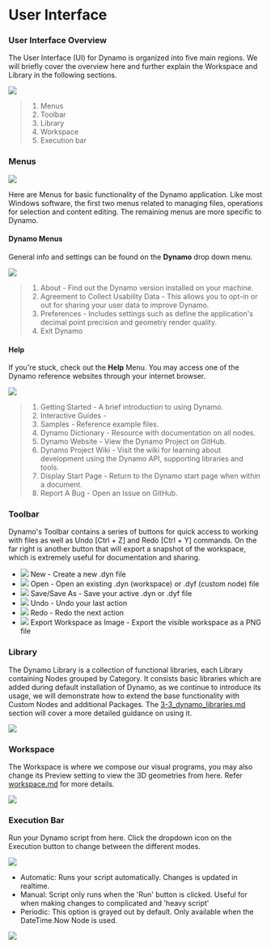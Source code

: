 # User Interface

### User Interface Overview

The User Interface (UI) for Dynamo is organized into five main regions. We will briefly cover the overview here and further explain the Workspace and Library in the following sections.

![](<../.gitbook/assets/user interface - ui (2).jpg>)

> 1. Menus
> 2. Toolbar
> 3. Library
> 4. Workspace
> 5. Execution bar

### Menus

![](<../.gitbook/assets/user interface - menu (1).jpg>)

Here are Menus for basic functionality of the Dynamo application. Like most Windows software, the first two menus related to managing files, operations for selection and content editing. The remaining menus are more specific to Dynamo.

#### Dynamo Menus

General info and settings can be found on the **Dynamo** drop down menu.&#x20;

![](<../.gitbook/assets/user interface - dynamo menu.jpg>)

> 1. About - Find out the Dynamo version installed on your machine.
> 2. Agreement to Collect Usability Data - This allows you to opt-in or out for sharing your user data to improve Dynamo.
> 3. Preferences -  Includes settings such as define the application's decimal point precision and geometry render quality.
> 4. Exit Dynamo

#### Help

If you're stuck, check out the **Help** Menu. You may access one of the Dynamo reference websites through your internet browser.

![](<../.gitbook/assets/user interface - help menu.jpg>)

> 1. Getting Started - A brief introduction to using Dynamo.
> 2. Interactive Guides -&#x20;
> 3. Samples - Reference example files.
> 4. Dynamo Dictionary - Resource with documentation on all nodes.
> 5. Dynamo Website - View the Dynamo Project on GitHub.
> 6. Dynamo Project Wiki - Visit the wiki for learning about development using the Dynamo API, supporting libraries and tools.
> 7. Display Start Page - Return to the Dynamo start page when within a document.
> 8. Report A Bug - Open an Issue on GitHub.

### Toolbar

Dynamo's Toolbar contains a series of buttons for quick access to working with files as well as Undo \[Ctrl + Z] and Redo \[Ctrl + Y] commands. On the far right is another button that will export a snapshot of the workspace, which is extremely useful for documentation and sharing.

* ![](<../.gitbook/assets/user interface - new file.jpg>) New - Create a new .dyn file
* ![](<../.gitbook/assets/user interface - open (1).jpg>) Open - Open an existing .dyn (workspace) or .dyf (custom node) file
* ![](<../.gitbook/assets/user interface - save.jpg>) Save/Save As - Save your active .dyn or .dyf file
* ![](<../.gitbook/assets/user interface - undo.jpg>) Undo - Undo your last action
* ![](<../.gitbook/assets/user interface - redo.jpg>) Redo - Redo the next action
* ![](<../.gitbook/assets/user interface - screenshot.jpg>) Export Workspace as Image - Export the visible workspace as a PNG file

### Library

The Dynamo Library is a collection of functional libraries, each Library containing Nodes grouped by Category. It consists basic libraries which are added during default installation of Dynamo, as we continue to introduce its usage, we will demonstrate how to extend the base functionality with Custom Nodes and additional Packages. The [3-3\_dynamo\_libraries.md](3-3\_dynamo\_libraries.md "mention") section will cover a more detailed guidance on using it.

![](<../.gitbook/assets/user interface - library (4).jpg>)

### Workspace

The Workspace is where we compose our visual programs, you may also change its Preview setting to view the 3D geometries from here. Refer [workspace.md](workspace.md "mention") for more details.

![](<../.gitbook/assets/user interface - workspace (1).gif>)

### Execution Bar

Run your Dynamo script from here. Click the dropdown icon on the Execution button to change between the different modes.

![](<../.gitbook/assets/user interface - execution bar.gif>)

* Automatic: Runs your script automatically. Changes is updated in realtime.
* Manual: Script only runs when the 'Run' button is clicked. Useful for when making changes to complicated and 'heavy script'
* Periodic: This option is grayed out by default. Only available when the DateTime.Now Node is used.

![](<../.gitbook/assets/user interface - execution bar DateTime node.jpg>)
